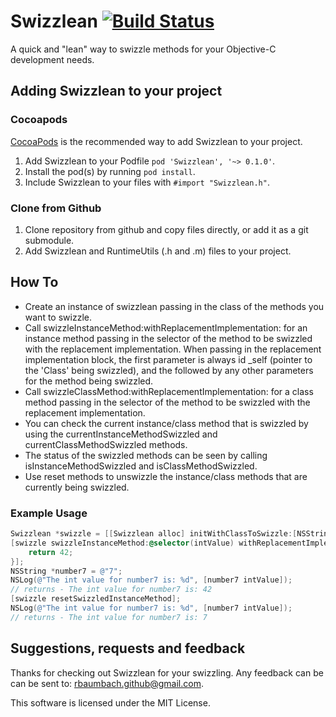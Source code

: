 # Swizzlean  [![Build Status](https://travis-ci.org/rbaumbach/Swizzlean.png)](https://travis-ci.org/rbaumbach/Swizzlean)

A quick and "lean" way to swizzle methods for your Objective-C development needs.

## Adding Swizzlean to your project

### Cocoapods

[CocoaPods](http://cocoapods.org) is the recommended way to add Swizzlean to your project.

1.  Add Swizzlean to your Podfile `pod 'Swizzlean', '~> 0.1.0'`.
2.  Install the pod(s) by running `pod install`.
3.  Include Swizzlean to your files with `#import "Swizzlean.h"`.

### Clone from Github

1.  Clone repository from github and copy files directly, or add it as a git submodule.
2.  Add Swizzlean and RuntimeUtils (.h and .m) files to your project.

## How To

* Create an instance of swizzlean passing in the class of the methods you want to swizzle.
* Call swizzleInstanceMethod:withReplacementImplementation: for an instance method passing 
  in the selector of the method to be swizzled with the replacement implementation.  When
  passing in the replacement implementation block, the first parameter is always id _self
  (pointer to the 'Class' being swizzled), and the followed by any other parameters for the
  method being swizzled.
* Call swizzleClassMethod:withReplacementImplementation: for a class method passing in
  the selector of the method to be swizzled with the replacement implementation.
* You can check the current instance/class method that is swizzled by using the 
  currentInstanceMethodSwizzled and currentClassMethodSwizzled methods.
* The status of the swizzled methods can be seen by calling isInstanceMethodSwizzled and
  isClassMethodSwizzled.
* Use reset methods to unswizzle the instance/class methods that are currently being
  swizzled.

### Example Usage

```objective-c
Swizzlean *swizzle = [[Swizzlean alloc] initWithClassToSwizzle:[NSString class]];
[swizzle swizzleInstanceMethod:@selector(intValue) withReplacementImplementation:^(id _self) {
    return 42;
}];
NSString *number7 = @"7";
NSLog(@"The int value for number7 is: %d", [number7 intValue]);
// returns - The int value for number7 is: 42
[swizzle resetSwizzledInstanceMethod];
NSLog(@"The int value for number7 is: %d", [number7 intValue]);
// returns - The int value for number7 is: 7
```

## Suggestions, requests and feedback

Thanks for checking out Swizzlean for your swizzling.  Any feedback can be 
can be sent to: rbaumbach.github@gmail.com.

This software is licensed under the MIT License.
